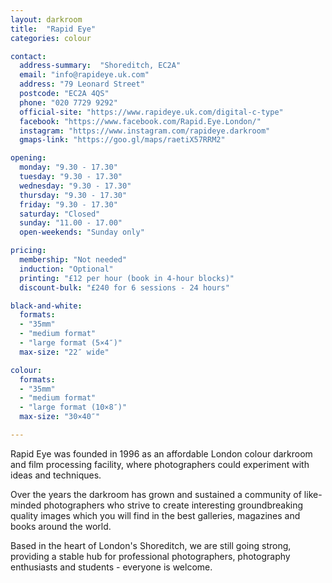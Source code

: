 ```yaml
---
layout: darkroom
title:  "Rapid Eye"
categories: colour

contact:
  address-summary:  "Shoreditch, EC2A"
  email: "info@rapideye.uk.com"
  address: "79 Leonard Street"
  postcode: "EC2A 4QS"
  phone: "020 7729 9292"
  official-site: "https://www.rapideye.uk.com/digital-c-type"
  facebook: "https://www.facebook.com/Rapid.Eye.London/"
  instagram: "https://www.instagram.com/rapideye.darkroom"
  gmaps-link: "https://goo.gl/maps/raetiX57RRM2"

opening:
  monday: "9.30 - 17.30"
  tuesday: "9.30 - 17.30"
  wednesday: "9.30 - 17.30"
  thursday: "9.30 - 17.30"
  friday: "9.30 - 17.30"
  saturday: "Closed"
  sunday: "11.00 - 17.00"
  open-weekends: "Sunday only"

pricing:
  membership: "Not needed"
  induction: "Optional"
  printing: "£12 per hour (book in 4-hour blocks)"
  discount-bulk: "£240 for 6 sessions - 24 hours"

black-and-white:
  formats:
  - "35mm"
  - "medium format"
  - "large format (5×4″)"
  max-size: "22″ wide"

colour:
  formats:
  - "35mm"
  - "medium format"
  - "large format (10×8″)"  
  max-size: "30×40″"

---
```


Rapid Eye was founded in 1996 as an affordable London colour darkroom and film processing facility, where photographers could experiment with ideas and techniques.

Over the years the darkroom has grown and sustained a community of like-minded photographers who strive to create interesting groundbreaking quality images which you will find in the best galleries, magazines and books around the world.

Based in the heart of London's Shoreditch, we are still going strong,  providing a stable hub for professional photographers, photography enthusiasts and students - everyone is welcome.
